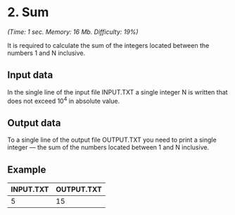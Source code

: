 # 2. Sum
<i>(Time: 1 sec. Memory: 16 Mb. Difficulty: 19%)</i> 
 
It is required to calculate the sum of the integers located between the numbers 1 and N inclusive.
 
## Input data
In the single line of the input file INPUT.TXT a single integer N is written that does not exceed 10<sup>4</sup> in absolute value.

## Output data
To a single line of the output file OUTPUT.TXT you need to print a single integer — the sum of the numbers located between 1 and N inclusive.


## Example
| INPUT.TXT | OUTPUT.TXT |
|:----------|:-----------|
| 5         | 15         |